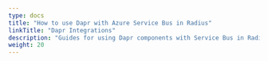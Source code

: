 ```yaml
---
type: docs
title: "How to use Dapr with Azure Service Bus in Radius"
linkTitle: "Dapr Integrations"
description: "Guides for using Dapr components with Service Bus in Radius"
weight: 20
---
```

